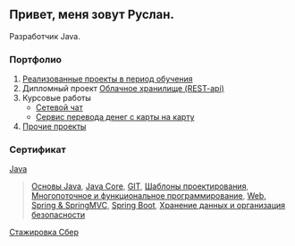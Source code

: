 ## Привет, меня зовут Руслан.
Разработчик Java.
### Портфолио
1. [Реализованные проекты в период обучения](https://github.com/rusandal/my-works/blob/main/README.md)
2. Дипломный проект [Облачное хранилище (REST-api)](https://github.com/rusandal/cloud-file-storage)
3. Курсовые работы    
    * [Сетевой чат](https://github.com/rusandal/myChat)
    * [Сервис перевода денег с карты на карту](https://github.com/rusandal/BackendMoneyTranfer-portfolio-)
4. [Прочие проекты](https://github.com/rusandal/works-more)

### Сертификат
[Java](https://github.com/rusandal/rusandal/blob/main/Java.pdf)  
>[Основы Java](https://github.com/rusandal/rusandal/blob/main/certificate.pdf), [Java Core](https://github.com/rusandal/rusandal/blob/main/certificate%20JavaCore.pdf), [GIT](https://github.com/rusandal/rusandal/blob/main/certificate%20GIT.pdf), [Шаблоны проектирования](https://github.com/rusandal/rusandal/blob/main/certificatePattern.pdf), [Многопоточное и функциональное программирование](https://github.com/rusandal/rusandal/blob/main/certificatePattern.pdf), [Web, Spring & SpringMVC](https://github.com/rusandal/rusandal/blob/main/certificate_Web%2C%20Spring%2C%20SpringMVC.pdf), [Spring Boot](https://github.com/rusandal/rusandal/blob/main/certificate%20SpringBoot.pdf), 
[Хранение данных и организация безопасности](https://github.com/rusandal/rusandal/blob/main/certificate%20DB%26Secure.pdf)  

[Стажировка Сбер](https://github.com/rusandal/rusandal/blob/main/Sber.pdf)
<!--
**rusandal/rusandal** is a ✨ _special_ ✨ repository because its `README.md` (this file) appears on your GitHub profile.

Here are some ideas to get you started:

- 🔭 I’m currently working on ...
- 🌱 I’m currently learning ...
- 👯 I’m looking to collaborate on ...
- 🤔 I’m looking for help with ...
- 💬 Ask me about ...
- 📫 How to reach me: ...
- 😄 Pronouns: ...
- ⚡ Fun fact: ...
-->
